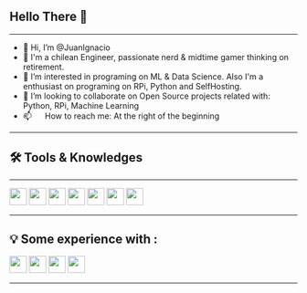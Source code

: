 ## **Hello There** 👋
____

- 👋 Hi, I’m @JuanIgnacio
- 👀 I'm a chilean Engineer, passionate nerd & midtime gamer thinking on retirement.
- 🌱 I’m interested in programing on ML & Data Science. Also I'm a enthusiast on programing on RPi, Python and SelfHosting.
- 💞️ I’m looking to collaborate on Open Source projects related with: Python, RPi, Machine Learning 
- 📫 <a href="https://www.linkedin.com/in/juanignaciosj"><img src='https://cdn.jsdelivr.net/gh/devicons/devicon/icons/linkedin/linkedin-original.svg' 
     width="15" 
     height="15"></a> How to reach me: At the right of the beginning
____

## :hammer_and_wrench: Tools & Knowledges
____

<div class="cat">
   <img src='https://cdn.jsdelivr.net/gh/devicons/devicon/icons/vscode/vscode-original.svg' 
     width="30" 
     height="30">
    <img src='https://cdn.jsdelivr.net/gh/devicons/devicon/icons/jupyter/jupyter-original-wordmark.svg' 
     width="30" 
     height="30">
  <img src='https://cdn.jsdelivr.net/gh/devicons/devicon/icons/microsoftsqlserver/microsoftsqlserver-plain-wordmark.svg' 
     width="30" 
     height="30">
   <img src='https://cdn.jsdelivr.net/gh/devicons/devicon/icons/mysql/mysql-original-wordmark.svg' 
     width="30" 
     height="30">
  <img src='https://cdn.jsdelivr.net/gh/devicons/devicon/icons/python/python-original-wordmark.svg' 
     width="30" 
     height="30">
    <img src='https://cdn.jsdelivr.net/gh/devicons/devicon/icons/azure/azure-original-wordmark.svg' 
     width="30" 
     height="30">
        <img src='https://cdn.jsdelivr.net/gh/devicons/devicon/icons/r/r-original.svg' 
     width="30" 
     height="30">
</div>

___

## :bulb: Some experience with :

<div class="cat">
   <img src='https://cdn.jsdelivr.net/gh/devicons/devicon/icons/docker/docker-original.svg' 
     width="30" 
     height="30">
    <img src='https://cdn.jsdelivr.net/gh/devicons/devicon/icons/illustrator/illustrator-line.svg' 
     width="30" 
     height="30">
   <img src='https://cdn.jsdelivr.net/gh/devicons/devicon/icons/raspberrypi/raspberrypi-original.svg' 
     width="30" 
     height="30"> 
     <img src='https://cdn.jsdelivr.net/gh/devicons/devicon/icons/linux/linux-original.svg' 
     width="30" 
     height="30"> 
</div>

____


<!---
JuanIgnaciosj/JuanIgnaciosj is a ✨ special ✨ repository because its `README.md` (this file) appears on your GitHub profile.
You can click the Preview link to take a look at your changes.
--->
